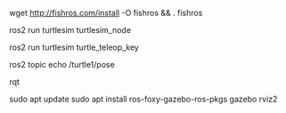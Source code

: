 wget http://fishros.com/install -O fishros && . fishros

ros2 run turtlesim turtlesim_node

ros2 run turtlesim turtle_teleop_key

ros2 topic echo /turtle1/pose

rqt

sudo apt update
sudo apt install ros-foxy-gazebo-ros-pkgs
gazebo
rviz2
